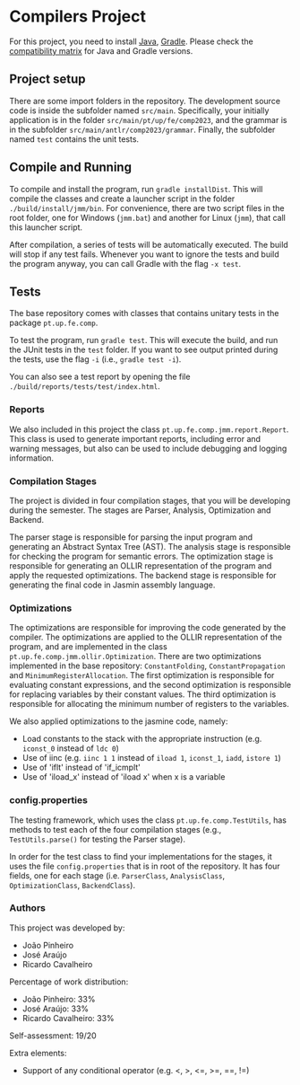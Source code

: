 # Compilers Project

For this project, you need to install [Java](https://jdk.java.net/), [Gradle](https://gradle.org/install/). Please check the [compatibility matrix](https://docs.gradle.org/current/userguide/compatibility.html) for Java and Gradle versions.


## Project setup

There are some import folders in the repository. The development source code is inside the subfolder named ``src/main``. Specifically, your initially application is in the folder ``src/main/pt/up/fe/comp2023``, and the grammar is in the subfolder ``src/main/antlr/comp2023/grammar``. Finally, the subfolder named ``test`` contains the unit tests.


## Compile and Running

To compile and install the program, run ``gradle installDist``. This will compile the classes and create a launcher script in the folder ``./build/install/jmm/bin``. For convenience, there are two script files in the root folder, one for Windows (``jmm.bat``) and another for Linux (``jmm``), that call this launcher script.

After compilation, a series of tests will be automatically executed. The build will stop if any test fails. Whenever you want to ignore the tests and build the program anyway, you can call Gradle with the flag ``-x test``.


## Tests

The base repository comes with classes that contains unitary tests in the package ``pt.up.fe.comp``.

To test the program, run ``gradle test``. This will execute the build, and run the JUnit tests in the ``test`` folder. If you want to see output printed during the tests, use the flag ``-i`` (i.e., ``gradle test -i``).

You can also see a test report by opening the file ``./build/reports/tests/test/index.html``.


### Reports

We also included in this project the class ``pt.up.fe.comp.jmm.report.Report``. This class is used to generate important reports, including error and warning messages, but also can be used to include debugging and logging information.


### Compilation Stages 

The project is divided in four compilation stages, that you will be developing during the semester. The stages are Parser, Analysis, Optimization and Backend.

The parser stage is responsible for parsing the input program and generating an Abstract Syntax Tree (AST). The analysis stage is responsible for checking the program for semantic errors. The optimization stage is responsible for generating an OLLIR representation of the program and apply the requested optimizations. The backend stage is responsible for generating the final code in Jasmin assembly language.


### Optimizations

The optimizations are responsible for improving the code generated by the compiler. The optimizations are applied to the OLLIR representation of the program, and are implemented in the class ``pt.up.fe.comp.jmm.ollir.Optimization``.
There are two optimizations implemented in the base repository: ``ConstantFolding``, ``ConstantPropagation`` and ``MinimumRegisterAllocation``. The first optimization is responsible for evaluating constant expressions, and the second optimization is responsible for replacing variables by their constant values. The third optimization is responsible for allocating the minimum number of registers to the variables.

We also applied optimizations to the jasmine code, namely:
- Load constants to the stack with the appropriate instruction (e.g. ``iconst_0`` instead of ``ldc 0``)
- Use of iinc (e.g. ``iinc 1 1`` instead of ``iload 1``, ``iconst_1``, ``iadd``, ``istore 1``)
- Use of 'iflt' instead of 'if_icmplt'
- Use of 'iload_x' instead of 'iload x' when x is a variable


### config.properties

The testing framework, which uses the class ``pt.up.fe.comp.TestUtils``, has methods to test each of the four compilation stages (e.g., ``TestUtils.parse()`` for testing the Parser stage). 

In order for the test class to find your implementations for the stages, it uses the file ``config.properties`` that is in root of the repository. It has four fields, one for each stage (i.e. ``ParserClass``, ``AnalysisClass``, ``OptimizationClass``, ``BackendClass``).


### Authors

This project was developed by:
- João Pinheiro
- José Araújo
- Ricardo Cavalheiro

Percentage of work distribution:
- João Pinheiro: 33%
- José Araújo: 33%
- Ricardo Cavalheiro: 33%

Self-assessment: 19/20

Extra elements:
- Support of any conditional operator (e.g. <, >, <=, >=, ==, !=)